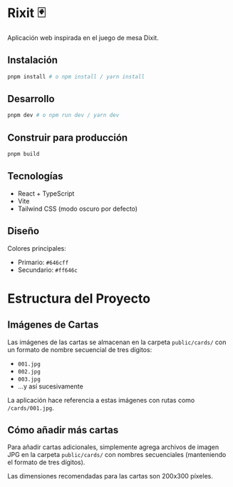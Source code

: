 # Rixit 🃏

Aplicación web inspirada en el juego de mesa Dixit.

## Instalación

```bash
pnpm install # o npm install / yarn install
```

## Desarrollo

```bash
pnpm dev # o npm run dev / yarn dev
```

## Construir para producción

```bash
pnpm build
```

## Tecnologías

- React + TypeScript
- Vite
- Tailwind CSS (modo oscuro por defecto)

## Diseño

Colores principales:

- Primario: `#646cff`
- Secundario: `#ff646c`

# Estructura del Proyecto

## Imágenes de Cartas
Las imágenes de las cartas se almacenan en la carpeta `public/cards/` con un formato de nombre secuencial de tres dígitos:
- `001.jpg`
- `002.jpg`
- `003.jpg`
- ...y así sucesivamente

La aplicación hace referencia a estas imágenes con rutas como `/cards/001.jpg`.

## Cómo añadir más cartas
Para añadir cartas adicionales, simplemente agrega archivos de imagen JPG en la carpeta `public/cards/` con nombres secuenciales (manteniendo el formato de tres dígitos).

Las dimensiones recomendadas para las cartas son 200x300 píxeles. 
